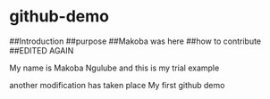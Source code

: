 # github-demo
##Introduction
##purpose
##Makoba was here
##how to contribute
##EDITED AGAIN

My name is Makoba Ngulube and this is my trial example



another modification has taken place
My first github demo
